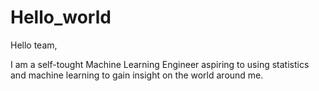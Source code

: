 # Hello_world

Hello team,

I am a self-tought Machine Learning Engineer aspiring to using 
statistics and machine learning to gain insight on the world around me.

